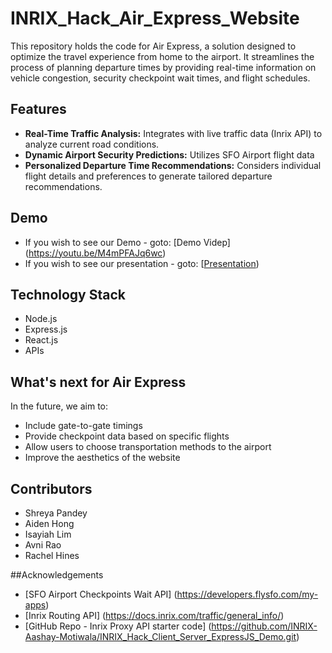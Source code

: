 # INRIX_Hack_Air_Express_Website
This repository holds the code for Air Express, a solution designed to optimize the travel experience from home to the airport. It streamlines the process of planning departure times by providing real-time information on vehicle congestion, security checkpoint wait times, and flight schedules.

## Features

- **Real-Time Traffic Analysis:** Integrates with live traffic data (Inrix API) to analyze current road conditions.
- **Dynamic Airport Security Predictions:** Utilizes SFO Airport flight data
- **Personalized Departure Time Recommendations:** Considers individual flight details and preferences to generate tailored departure recommendations.

## Demo
- If you wish to see our Demo - goto: [Demo Videp] (https://youtu.be/M4mPFAJq6wc)
- If you wish to see our presentation - goto: [[Presentation](https://www.canva.com/design/DAF15uW4wNA/bhHxjQttQca4qxk0k3_wVg/edit?utm_content=DAF15uW4wNA&utm_campaign=designshare&utm_medium=link2&utm_source=sharebutton))


## Technology Stack

- Node.js
- Express.js
- React.js
- APIs

## What's next for Air Express

In the future, we aim to:
- Include gate-to-gate timings
- Provide checkpoint data based on specific flights
- Allow users to choose transportation methods to the airport
- Improve the aesthetics of the website

## Contributors 

- Shreya Pandey
- Aiden Hong
- Isayiah Lim
- Avni Rao
- Rachel Hines

##Acknowledgements

* [SFO Airport Checkpoints Wait API] (https://developers.flysfo.com/my-apps)
* [Inrix Routing API] (https://docs.inrix.com/traffic/general_info/)
* [GitHub Repo - Inrix Proxy API starter code] (https://github.com/INRIX-Aashay-Motiwala/INRIX_Hack_Client_Server_ExpressJS_Demo.git)
